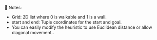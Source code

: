🧠 Notes:

- Grid: 2D list where 0 is walkable and 1 is a wall.
- start and end: Tuple coordinates for the start and goal.
- You can easily modify the heuristic to use Euclidean distance or allow diagonal movement..
